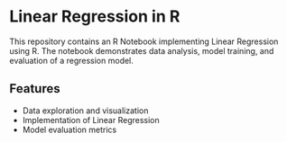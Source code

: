 # Linear Regression in R

This repository contains an R Notebook implementing Linear Regression using R. The notebook demonstrates data analysis, model training, and evaluation of a regression model.

## Features
- Data exploration and visualization
- Implementation of Linear Regression
- Model evaluation metrics
